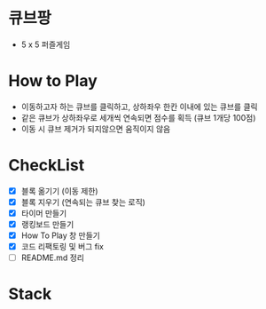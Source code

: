# 큐브팡

- 5 x 5 퍼즐게임

# How to Play

- 이동하고자 하는 큐브를 클릭하고, 상하좌우 한칸 이내에 있는 큐브를 클릭
- 같은 큐브가 상하좌우로 세개씩 연속되면 점수를 획득 (큐브 1개당 100점)
- 이동 시 큐브 제거가 되지않으면 움직이지 않음

# CheckList

- [x] 블록 옮기기 (이동 제한)
- [x] 블록 지우기 (연속되는 큐브 찾는 로직)
- [x] 타이머 만들기
- [x] 랭킹보드 만들기
- [x] How To Play 창 만들기
- [x] 코드 리팩토링 및 버그 fix
- [ ] README.md 정리

# Stack
